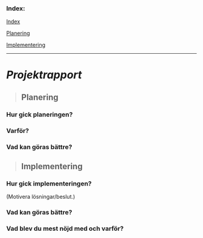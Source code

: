 ### Index:

[Index](#Index)

[Planering](#Planering)

[Implementering](#Implementering)

---

# *Projektrapport*



> ## Planering  
### Hur gick planeringen? 


### Varför?


### Vad kan göras bättre?



> ## Implementering  
### Hur gick implementeringen?   
(Motivera lösningar/beslut.)  


### Vad kan göras bättre?


### Vad blev du mest nöjd med och varför?
